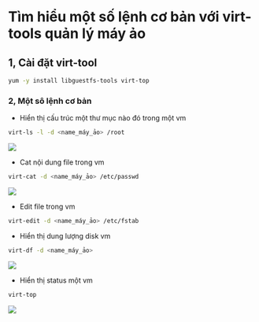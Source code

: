 # Tìm hiểu một số lệnh cơ bản với virt-tools quản lý máy ảo

## 1, Cài đặt virt-tool

```sh
yum -y install libguestfs-tools virt-top
```
### 2, Một sô lệnh cơ bản

- Hiển thị cấu trúc một thư mục nào đó trong một vm

```sh
virt-ls -l -d <name_máy_ảo> /root 
```

![](images/virttool/Screenshot_32.png)

- Cat nội dung file trong vm

```sh
virt-cat -d <name_máy_ảo> /etc/passwd 
```

![](images/virttool/Screenshot_33.png)

- Edit file trong vm

```sh
virt-edit -d <name_máy_ảo> /etc/fstab
```

- Hiển thị dung lượng disk vm

```sh
virt-df -d <name_máy_ảo>
```
![](images/virttool/Screenshot_34.png)

- Hiển thị status một vm

```sh
virt-top
```
![](images/virttool/Screenshot_35.png)




